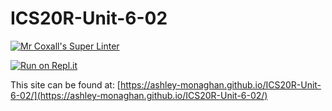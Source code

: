 # ICS20R-Unit-6-02

[![Mr Coxall's Super Linter](https://github.com/ashley-monaghan/ICS20R-Unit-6-02/workflows/Mr%20Coxall's%20Super%20Linter/badge.svg)](https://github.com/ashley-monaghan/ICS20R-Unit-6-02/actions)

[![Run on Repl.it](https://repl.it/badge/github/ashley-monaghan/ICS20R-Unit-6-02)](https://repl.it/github/ashley-monaghan/ICS20R-Unit-6-02)

This site can be found at: [https://ashley-monaghan.github.io/ICS20R-Unit-6-02/](https://ashley-monaghan.github.io/ICS20R-Unit-6-02/)
